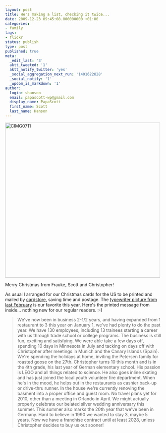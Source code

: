 ```yaml
---
layout: post
title: He's making a list, checking it twice...
date: 2009-12-23 09:45:08.000000000 +01:00
categories:
- family
tags:
- flickr
status: publish
type: post
published: true
meta:
  _edit_last: '3'
  aktt_tweeted: '1'
  aktt_notify_twitter: 'yes'
  _social_aggregation_next_run: '1401622828'
  _social_notify: '1'
  _wpcom_is_markdown: '1'
author:
  login: shanson
  email: papascott-wp@gmail.com
  display_name: PapaScott
  first_name: Scott
  last_name: Hanson
---
```

<p><a href="http://www.flickr.com/photos/51035717986@N01/4193994485" title="View 'CIMG0711' on Flickr.com"><img border="0" width="500" alt="CIMG0711" src="https://farm3.static.flickr.com/2556/4193994485_507d4f8b2c.jpg" /></a></p>
<p>Merry Christmas from Frauke, Scott and Christopher!</p>
<p>As usual I arranged for our Christmas cards for the US to be printed and mailed by <a href="http://www.cardstore.com/">cardstore</a>, saving time and postage. The <a href="/archives/2009/02/18/journalist-christopher/">typewriter picture from last February</a> is our favorite this year. Here's the printed message from inside... nothing new for our regular readers. :-)</p>
<blockquote><p>We've now been in business 2-1/2 years, and having expanded from 1 restaurant to 3 this year on January 1, we've had plenty to do the past year. We have 130 employees, including 13 trainees starting a career with us through trade school or college programs. The business is still fun, exciting and satisfying. We were able take a few days off, spending 10 days in Minnesota in July and tacking on days off with Christopher after meetings in Munich and the Canary Islands (Spain). We're spending the holidays at home, inviting the Petersen family for roasted goose on the 27th. Christopher turns 10 this month and is in the 4th grade, his last year of German elementary school. His passion is LEGO and all things related to science. He also goes inline skating and has just joined the local youth volunteer fire department. When he's in the mood, he helps out in the restaurants as cashier back-up or drive-thru runner. In the house we're currently renoving the basment into a proper office and guest room. No travel plans yet for 2010, other than a meeting in Orlando in April. We might actually properly celebrate our belated silver wedding anniversary this summer. This summer also marks the 20th year that we've been in Germany. Hard to believe in 1990 we wanted to stay 3, maybe 5 years. Now we have a franchise contract until at least 2028, unless Christopher decides to buy us out sooner!</p></blockquote>
